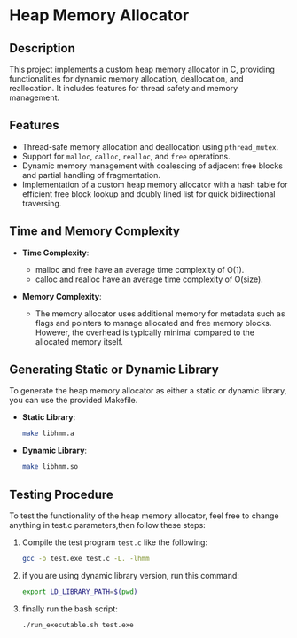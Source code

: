 # Heap Memory Allocator

## Description

This project implements a custom heap memory allocator in C, providing functionalities for dynamic memory allocation, deallocation, and reallocation. It includes features for thread safety and memory management.

## Features

- Thread-safe memory allocation and deallocation using `pthread_mutex`.
- Support for `malloc`, `calloc`, `realloc`, and `free` operations.
- Dynamic memory management with coalescing of adjacent free blocks and partial handling of fragmentation.
- Implementation of a custom heap memory allocator with a hash table for efficient free block lookup and doubly lined list for quick bidirectional traversing.

## Time and Memory Complexity

- **Time Complexity**:
  - malloc and free have an average time complexity of O(1).
  - calloc and realloc have an average time complexity of O(size).

- **Memory Complexity**:
  - The memory allocator uses additional memory for metadata such as flags and pointers to manage allocated and free memory blocks. However, the overhead is typically minimal compared to the allocated memory itself.

## Generating Static or Dynamic Library

To generate the heap memory allocator as either a static or dynamic library, you can use the provided Makefile.

- **Static Library**:
  ```bash
  make libhmm.a
  ```
- **Dynamic Library**:
  ```bash
  make libhmm.so
  ```
## Testing Procedure

To test the functionality of the heap memory allocator, feel free to change anything in test.c parameters,then follow these steps:

1. Compile the test program `test.c` like the following:
   ```bash
   gcc -o test.exe test.c -L. -lhmm
   ````
2. if you are using dynamic library version, run this command:
   ```bash
   export LD_LIBRARY_PATH=$(pwd)
   ```
3. finally run the bash script:
   ```bash
   ./run_executable.sh test.exe
   ```
   
